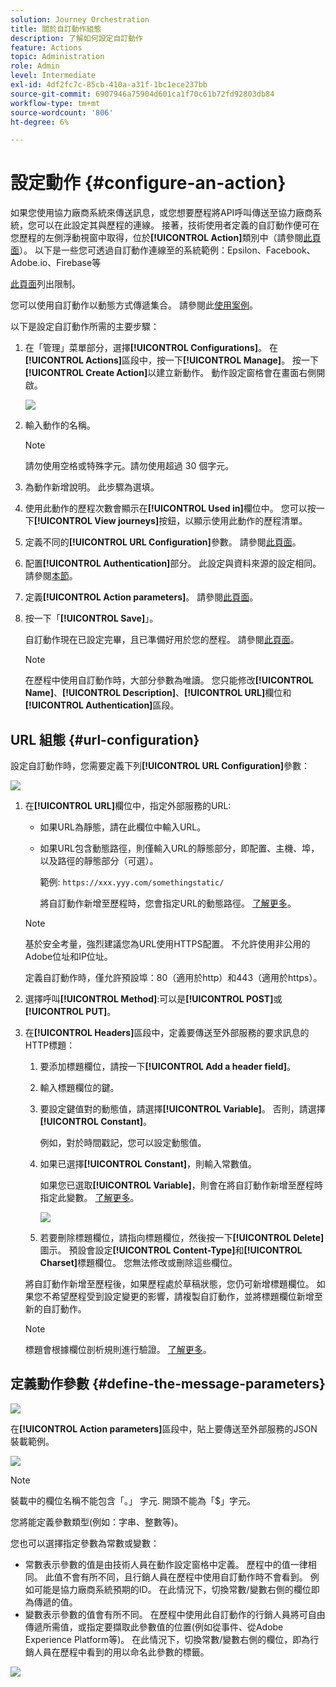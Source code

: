 ```yaml
---
solution: Journey Orchestration
title: 關於自訂動作組態
description: 了解如何設定自訂動作
feature: Actions
topic: Administration
role: Admin
level: Intermediate
exl-id: 4df2fc7c-85cb-410a-a31f-1bc1ece237bb
source-git-commit: 6907946a75904d601ca1f70c61b72fd92803db84
workflow-type: tm+mt
source-wordcount: '806'
ht-degree: 6%

---
```


# 設定動作 {#configure-an-action}

如果您使用協力廠商系統來傳送訊息，或您想要歷程將API呼叫傳送至協力廠商系統，您可以在此設定其與歷程的連線。 接著，技術使用者定義的自訂動作便可在您歷程的左側浮動視窗中取得，位於&#x200B;**[!UICONTROL Action]**&#x200B;類別中（請參閱[此頁面](../building-journeys/about-journey-activities.md#action-activities)）。 以下是一些您可透過自訂動作連線至的系統範例：Epsilon、Facebook、Adobe.io、Firebase等

[此頁面](../limitations.md)列出限制。

您可以使用自訂動作以動態方式傳遞集合。 請參閱此[使用案例](../limitations.md)。

以下是設定自訂動作所需的主要步驟：

1. 在「管理」菜單部分，選擇&#x200B;**[!UICONTROL Configurations]**。 在&#x200B;**[!UICONTROL Actions]**&#x200B;區段中，按一下&#x200B;**[!UICONTROL Manage]**。 按一下&#x200B;**[!UICONTROL Create Action]**&#x200B;以建立新動作。 動作設定窗格會在畫面右側開啟。

   ![](../assets/custom2.png)

1. 輸入動作的名稱。

   >[!NOTE]
   >
   >請勿使用空格或特殊字元。請勿使用超過 30 個字元。

1. 為動作新增說明。 此步驟為選填。
1. 使用此動作的歷程次數會顯示在&#x200B;**[!UICONTROL Used in]**&#x200B;欄位中。 您可以按一下&#x200B;**[!UICONTROL View journeys]**&#x200B;按鈕，以顯示使用此動作的歷程清單。
1. 定義不同的&#x200B;**[!UICONTROL URL Configuration]**&#x200B;參數。 請參閱[此頁面](../action/about-custom-action-configuration.md#url-configuration)。
1. 配置&#x200B;**[!UICONTROL Authentication]**&#x200B;部分。 此設定與資料來源的設定相同。  請參閱[本節](../datasource/external-data-sources.md#section_wjp_nl5_nhb)。
1. 定義&#x200B;**[!UICONTROL Action parameters]**。 請參閱[此頁面](../action/about-custom-action-configuration.md#define-the-message-parameters)。
1. 按一下「**[!UICONTROL Save]**」。

   自訂動作現在已設定完畢，且已準備好用於您的歷程。 請參閱[此頁面](../building-journeys/about-journey-activities.md#action-activities)。

   >[!NOTE]
   >
   >在歷程中使用自訂動作時，大部分參數為唯讀。 您只能修改&#x200B;**[!UICONTROL Name]**、**[!UICONTROL Description]**、**[!UICONTROL URL]**&#x200B;欄位和&#x200B;**[!UICONTROL Authentication]**&#x200B;區段。

## URL 組態 {#url-configuration}

設定自訂動作時，您需要定義下列&#x200B;**[!UICONTROL URL Configuration]**&#x200B;參數：

![](../assets/journeyurlconfiguration.png)

1. 在&#x200B;**[!UICONTROL URL]**&#x200B;欄位中，指定外部服務的URL:

   * 如果URL為靜態，請在此欄位中輸入URL。

   * 如果URL包含動態路徑，則僅輸入URL的靜態部分，即配置、主機、埠，以及路徑的靜態部分（可選）。

      範例: `https://xxx.yyy.com/somethingstatic/`

      將自訂動作新增至歷程時，您會指定URL的動態路徑。 [了解更多](../building-journeys/using-custom-actions.md)。
   >[!NOTE]
   >
   >基於安全考量，強烈建議您為URL使用HTTPS配置。 不允許使用非公用的Adobe位址和IP位址。
   >
   >定義自訂動作時，僅允許預設埠：80（適用於http）和443（適用於https）。

1. 選擇呼叫&#x200B;**[!UICONTROL Method]**:可以是&#x200B;**[!UICONTROL POST]**&#x200B;或&#x200B;**[!UICONTROL PUT]**。
1. 在&#x200B;**[!UICONTROL Headers]**&#x200B;區段中，定義要傳送至外部服務的要求訊息的HTTP標題：
   1. 要添加標題欄位，請按一下&#x200B;**[!UICONTROL Add a header field]**。
   1. 輸入標題欄位的鍵。
   1. 要設定鍵值對的動態值，請選擇&#x200B;**[!UICONTROL Variable]**。 否則，請選擇&#x200B;**[!UICONTROL Constant]**。

      例如，對於時間戳記，您可以設定動態值。

   1. 如果已選擇&#x200B;**[!UICONTROL Constant]**，則輸入常數值。

      如果您已選取&#x200B;**[!UICONTROL Variable]**，則會在將自訂動作新增至歷程時指定此變數。 [了解更多](../building-journeys/using-custom-actions.md)。

      ![](../assets/journeyurlconfiguration2.png)

   1. 若要刪除標題欄位，請指向標題欄位，然後按一下&#x200B;**[!UICONTROL Delete]**&#x200B;圖示。
   預設會設定&#x200B;**[!UICONTROL Content-Type]**&#x200B;和&#x200B;**[!UICONTROL Charset]**&#x200B;標題欄位。 您無法修改或刪除這些欄位。

   將自訂動作新增至歷程後，如果歷程處於草稿狀態，您仍可新增標題欄位。 如果您不希望歷程受到設定變更的影響，請複製自訂動作，並將標題欄位新增至新的自訂動作。

   >[!NOTE]
   >
   >標題會根據欄位剖析規則進行驗證。 [了解更多](https://tools.ietf.org/html/rfc7230#section-3.2.4)。

## 定義動作參數 {#define-the-message-parameters}

![](../assets/messageparameterssection.png)

在&#x200B;**[!UICONTROL Action parameters]**&#x200B;區段中，貼上要傳送至外部服務的JSON裝載範例。

![](../assets/customactionpayloadmessage.png)

>[!NOTE]
>
>裝載中的欄位名稱不能包含「。」 字元. 開頭不能為「$」字元。

您將能定義參數類型(例如：字串、整數等)。

您也可以選擇指定參數為常數或變數：

* 常數表示參數的值是由技術人員在動作設定窗格中定義。 歷程中的值一律相同。 此值不會有所不同，且行銷人員在歷程中使用自訂動作時不會看到。 例如可能是協力廠商系統預期的ID。 在此情況下，切換常數/變數右側的欄位即為傳遞的值。
* 變數表示參數的值會有所不同。 在歷程中使用此自訂動作的行銷人員將可自由傳遞所需值，或指定要擷取此參數值的位置(例如從事件、從Adobe Experience Platform等)。 在此情況下，切換常數/變數右側的欄位，即為行銷人員在歷程中看到的用以命名此參數的標籤。

![](../assets/customactionpayloadmessage2.png)

